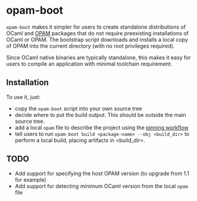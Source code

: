 opam-boot
=========

`opam-boot` makes it simpler for users to create standalone distributions of
OCaml and [OPAM](https://opam.ocaml.org) packages that do not require
preexisting installations of OCaml or OPAM.  The bootstrap script downloads and
installs a local copy of OPAM into the current directory (with no root
privileges required).

Since OCaml native binaries are typically standalone, this makes it easy for
users to compile an application with minimal toolchain requirement.

## Installation

To use it, just:

* copy the `opam-boot` script into your own source tree
* decide where to put the build output. This should be outside the main source tree.
* add a local `opam` file to describe the project using the [pinning workflow](https://opam.ocaml.org/blog/opam-1-2-pin/)
* tell users to run `opam-boot build <package-name> --obj <build_dir>` to perform a local build, placing artifacts in <build_dir>.

## TODO

* Add support for specifying the host OPAM version (to upgrade from 1.1 for example)
* Add support for detecting minimum OCaml version from the local `opam` file

